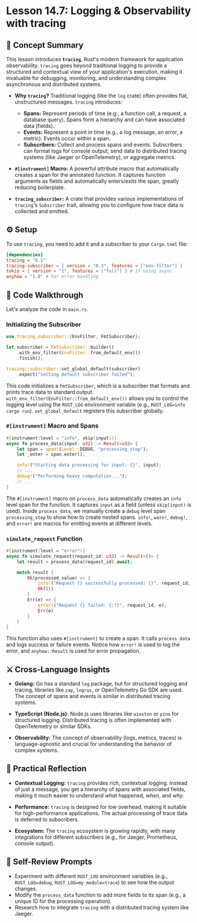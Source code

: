 # Lesson 14.7: Logging & Observability with tracing

## 🧠 Concept Summary

This lesson introduces **`tracing`**, Rust's modern framework for application observability. `tracing` goes beyond traditional logging to provide a structured and contextual view of your application's execution, making it invaluable for debugging, monitoring, and understanding complex asynchronous and distributed systems.

- **Why `tracing`?** Traditional logging (like the `log` crate) often provides flat, unstructured messages. `tracing` introduces:
    - **Spans:** Represent periods of time (e.g., a function call, a request, a database query). Spans form a hierarchy and can have associated data (fields).
    - **Events:** Represent a point in time (e.g., a log message, an error, a metric). Events occur within a span.
    - **Subscribers:** Collect and process spans and events. Subscribers can format logs for console output, send data to distributed tracing systems (like Jaeger or OpenTelemetry), or aggregate metrics.

- **`#[instrument]` Macro:** A powerful attribute macro that automatically creates a span for the annotated function. It captures function arguments as fields and automatically enters/exits the span, greatly reducing boilerplate.

- **`tracing_subscriber`:** A crate that provides various implementations of `tracing`'s `Subscriber` trait, allowing you to configure how trace data is collected and emitted.

## ⚙️ Setup

To use `tracing`, you need to add it and a subscriber to your `Cargo.toml` file:

```toml
[dependencies]
tracing = "0.1"
tracing-subscriber = { version = "0.3", features = ["env-filter"] }
tokio = { version = "1", features = ["full"] } # If using async
anyhow = "1.0" # For error handling
```

## 🧩 Code Walkthrough

Let's analyze the code in `main.rs`.

### Initializing the Subscriber

```rust
use tracing_subscriber::{EnvFilter, FmtSubscriber};

let subscriber = FmtSubscriber::builder()
    .with_env_filter(EnvFilter::from_default_env())
    .finish();

tracing::subscriber::set_global_default(subscriber)
    .expect("setting default subscriber failed");
```

This code initializes a `FmtSubscriber`, which is a subscriber that formats and prints trace data to standard output. `with_env_filter(EnvFilter::from_default_env())` allows you to control the logging level using the `RUST_LOG` environment variable (e.g., `RUST_LOG=info cargo run`). `set_global_default` registers this subscriber globally.

### `#[instrument]` Macro and Spans

```rust
#[instrument(level = "info", skip(input))]
async fn process_data(input: u32) -> Result<u32> {
    let span = span!(Level::DEBUG, "processing_step");
    let _enter = span.enter();

    info!("Starting data processing for input: {}", input);
    // ...
    debug!("Performing heavy computation...");
    // ...
}
```

The `#[instrument]` macro on `process_data` automatically creates an `info` level span for the function. It captures `input` as a field (unless `skip(input)` is used). Inside `process_data`, we manually create a `debug` level span `processing_step` to show how to create nested spans. `info!`, `warn!`, `debug!`, and `error!` are macros for emitting events at different levels.

### `simulate_request` Function

```rust
#[instrument(level = "error")]
async fn simulate_request(request_id: u32) -> Result<()> {
    let result = process_data(request_id).await;

    match result {
        Ok(processed_value) => {
            info!("Request {} successfully processed: {}", request_id, processed_value);
            Ok(())
        }
        Err(e) => {
            error!("Request {} failed: {:?}", request_id, e);
            Err(e)
        }
    }
}
```

This function also uses `#[instrument]` to create a span. It calls `process_data` and logs success or failure events. Notice how `error!` is used to log the error, and `anyhow::Result` is used for error propagation.

## ⚔️ Cross-Language Insights

- **Golang:** Go has a standard `log` package, but for structured logging and tracing, libraries like `zap`, `logrus`, or OpenTelemetry Go SDK are used. The concept of spans and events is similar in distributed tracing systems.

- **TypeScript (Node.js):** Node.js uses libraries like `winston` or `pino` for structured logging. Distributed tracing is often implemented with OpenTelemetry or similar SDKs.

- **Observability:** The concept of observability (logs, metrics, traces) is language-agnostic and crucial for understanding the behavior of complex systems.

## 🚀 Practical Reflection

- **Contextual Logging:** `tracing` provides rich, contextual logging. Instead of just a message, you get a hierarchy of spans with associated fields, making it much easier to understand *what* happened, *when*, and *why*.

- **Performance:** `tracing` is designed for low overhead, making it suitable for high-performance applications. The actual processing of trace data is deferred to subscribers.

- **Ecosystem:** The `tracing` ecosystem is growing rapidly, with many integrations for different subscribers (e.g., for Jaeger, Prometheus, console output).

## 🧩 Self-Review Prompts

- Experiment with different `RUST_LOG` environment variables (e.g., `RUST_LOG=debug`, `RUST_LOG=my_module=trace`) to see how the output changes.
- Modify the `process_data` function to add more fields to its span (e.g., a unique ID for the processing operation).
- Research how to integrate `tracing` with a distributed tracing system like Jaeger.
